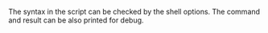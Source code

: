 The syntax in the script can be checked by the shell options. The command and result can be also printed for debug.
